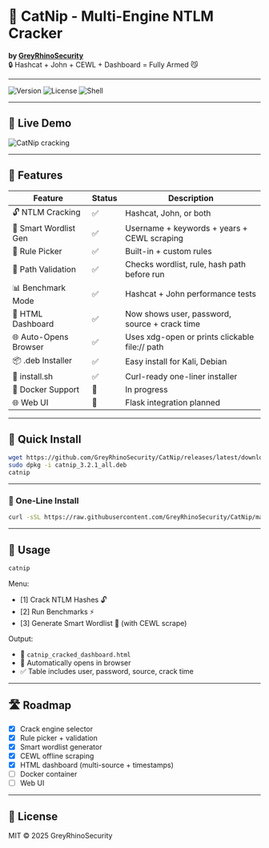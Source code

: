 # 🐾 CatNip - Multi-Engine NTLM Cracker

**by [GreyRhinoSecurity](https://github.com/GreyRhinoSecurity)**  
🔒 Hashcat + John + CEWL + Dashboard = Fully Armed 😼

---

![Version](https://img.shields.io/badge/version-v3.2.1-blue)
![License](https://img.shields.io/badge/license-MIT-green)
![Shell](https://img.shields.io/badge/language-shell-lightgrey)

---

## 📸 Live Demo

![CatNip cracking](screenshots/catnip_v321_cracking.png)

---

## 🧠 Features

| Feature              | Status | Description                                        |
|----------------------|--------|----------------------------------------------------|
| 🔓 NTLM Cracking     | ✅     | Hashcat, John, or both                             |
| 🧠 Smart Wordlist Gen| ✅     | Username + keywords + years + CEWL scraping        |
| 🎯 Rule Picker       | ✅     | Built-in + custom rules                            |
| 📂 Path Validation   | ✅     | Checks wordlist, rule, hash path before run        |
| 📊 Benchmark Mode    | ✅     | Hashcat + John performance tests                   |
| 🧾 HTML Dashboard    | ✅     | Now shows user, password, source + crack time      |
| 🌐 Auto-Opens Browser| ✅     | Uses xdg-open or prints clickable file:// path     |
| 📦 .deb Installer    | ✅     | Easy install for Kali, Debian                      |
| 📜 install.sh        | ✅     | Curl-ready one-liner installer                     |
| 🐳 Docker Support    | 🚧     | In progress                                        |
| 🌐 Web UI            | 🚧     | Flask integration planned                          |

---

## 🚀 Quick Install

```bash
wget https://github.com/GreyRhinoSecurity/CatNip/releases/latest/download/catnip_3.2.1_all.deb
sudo dpkg -i catnip_3.2.1_all.deb
catnip
```

---

### 🐾 One-Line Install

```bash
curl -sSL https://raw.githubusercontent.com/GreyRhinoSecurity/CatNip/main/install_catnip.sh | bash
```

---

## 🧪 Usage

```bash
catnip
```

Menu:
- [1] Crack NTLM Hashes 🔓
- [2] Run Benchmarks ⚡
- [3] Generate Smart Wordlist 🧠 (with CEWL scrape)

Output:
- 🧾 `catnip_cracked_dashboard.html`
- 📂 Automatically opens in browser
- ✅ Table includes user, password, source, crack time

---

## 🛣️ Roadmap

- [x] Crack engine selector
- [x] Rule picker + validation
- [x] Smart wordlist generator
- [x] CEWL offline scraping
- [x] HTML dashboard (multi-source + timestamps)
- [ ] Docker container
- [ ] Web UI

---

## 📜 License

MIT © 2025 GreyRhinoSecurity
